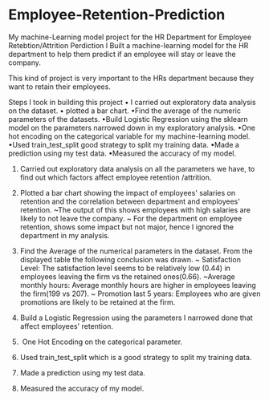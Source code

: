 # Employee-Retention-Prediction
My machine-Learning model project for the HR Department for Employee Retebtion/Attrition Perdiction
I Built a machine-learning model for the HR department to help them predict if an employee will stay or leave the company.

This kind of project is very important to the HRs department because they want to retain their employees.

  Steps I took in building this project 
• I carried out exploratory data analysis on the dataset.
•  plotted a bar chart.
•Find the average of the numeric parameters of the datasets.
•Build Logistic Regression using the sklearn model on the parameters narrowed down in my exploratory analysis.
•One hot encoding on the categorical variable for my machine-learning model.
•Used train_test_split good strategy to split my training data.
•Made a prediction using my test data.
•Measured the accuracy of my model.

1. Carried out exploratory data analysis on all the parameters we have, to find out which factors affect employee retention /attrition.
2. ⁠Plotted a bar chart showing the impact of employees' salaries on retention and the correlation between department and employees' retention.
  ~The output of this shows employees with high salaries are likely to not leave the company.
~ For the department on employee retention, shows some impact but not major, hence I ignored the department in my analysis.

3. Find the Average of the numerical parameters in the dataset.
 From the displayed table the following conclusion was drawn.
~ Satisfaction Level: The satisfaction level seems to be relatively low (0.44) in employees leaving the firm vs the retained ones(0.66).
~Average monthly hours: Average monthly hours are higher in employees leaving the firm(199 vs 207).
~ Promotion last 5 years: Employees who are given promotions are likely to be retained at the firm.

4. Build a Logistic Regression using the parameters I narrowed done that affect employees' retention.
5. ⁠ One Hot Encoding on the categorical parameter.
6. ⁠Used train_test_split which is a good strategy to split my training data.
7. ⁠Made a prediction using my test data.
 8. Measured the accuracy of my model.


